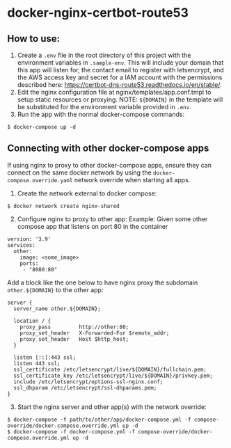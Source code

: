 # docker-nginx-certbot-route53

## How to use:
1. Create a `.env` file in the root directory of this project with the environment variables in `.sample-env`. This will include your domain that this app will listen for, the contact email to register with letsencrypt, and the AWS access key and secret for a IAM account with the permissions described here: https://certbot-dns-route53.readthedocs.io/en/stable/.
2. Edit the nginx configuration file at nginx/templates/app.conf.tmpl to setup static resources or proxying. NOTE: `${DOMAIN}` in the template will be substituted for the environment variable provided in `.env`.
3. Run the app with the normal docker-compose commands: 
```
$ docker-compose up -d
```

## Connecting with other docker-compose apps
If using nginx to proxy to other docker-compose apps, ensure they can connect on the same docker network by using the `docker-compose.override.yaml` network override when starting all apps.
1. Create the network external to docker compose:
```
$ docker network create nginx-shared
```
2. Configure nginx to proxy to other app:
Example:
Given some other compose app that listens on port 80 in the container
```
version: '3.9'
services:
  other:
    image: <some_image>
    ports:
     - "8080:80"
```
Add a block like the one below to have nginx proxy the subdomain `other.${DOMAIN}` to the other app:
```
server {
  server_name other.${DOMAIN};

  location / {
    proxy_pass         http://other:80;
    proxy_set_header   X-Forwarded-For $remote_addr;
    proxy_set_header   Host $http_host;
  }

  listen [::]:443 ssl;
  listen 443 ssl;
  ssl_certificate /etc/letsencrypt/live/${DOMAIN}/fullchain.pem;
  ssl_certificate_key /etc/letsencrypt/live/${DOMAIN}/privkey.pem;
  include /etc/letsencrypt/options-ssl-nginx.conf;
  ssl_dhparam /etc/letsencrypt/ssl-dhparams.pem;
}
```
3. Start the nginx server and other app(s) with the network override:
```
$ docker-compose -f path/to/other/app/docker-compose.yml -f compose-override/docker-compose.override.yml up -d
$ docker-compose -f docker-compose.yml -f compose-override/docker-compose.override.yml up -d
```